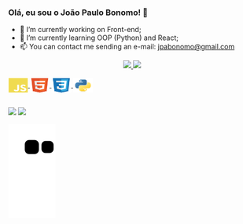 ### Olá, eu sou o João Paulo Bonomo! 👋

- 🔭 I’m currently working on Front-end;
- 🌱 I’m currently learning OOP (Python) and React;
- 📫 You can contact me sending an e-mail: jpabonomo@gmail.com

<div align="center">
  <a href="https://github.com/BonomoJoaoPaulo">
  <img height="150em" src="https://github-readme-stats.vercel.app/api?username=BonomoJoaoPaulo&show_icons=true&theme=dark&include_all_commits=true&count_private=true"/>
  <img height="150em" src="https://github-readme-stats.vercel.app/api/top-langs/?username=BonomoJoaoPaulo&layout=compact&langs_count=7&theme=dark"/>
</div>
  
 <div style="display: inline_block"><br>
  <img align="center" alt="Bonomo-Js" height="30" width="40" src="https://raw.githubusercontent.com/devicons/devicon/master/icons/javascript/javascript-plain.svg">
  <img align="center" alt="Rafa-HTML" height="30" width="40" src="https://raw.githubusercontent.com/devicons/devicon/master/icons/html5/html5-original.svg">
  <img align="center" alt="Bonomo-CSS" height="30" width="40" src="https://raw.githubusercontent.com/devicons/devicon/master/icons/css3/css3-original.svg">
  <img align="center" alt="Bonomo-Python" height="30" width="40" src="https://raw.githubusercontent.com/devicons/devicon/master/icons/python/python-original.svg">
</div>
  
  ##
  
<div> 
  <a href = "mailto:jpabonomo@gmail.com"><img src="https://img.shields.io/badge/Gmail-D14836?style=for-the-badge&logo=gmail&logoColor=white" target="_blank"></a>
  <a href="https://www.linkedin.com/in/jo%C3%A3o-paulo-bonomo-0421b7224/" target="_blank"><img src="https://img.shields.io/badge/-LinkedIn-%230077B5?style=for-the-badge&logo=linkedin&logoColor=white" target="_blank"></a> 
 
  ![Snake animation](https://github.com/BonomoJoaoPaulo/BonomoJoaoPaulo/blob/output/github-contribution-grid-snake.svg)
 
</div>
